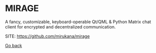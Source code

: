 # MIRAGE

 A fancy, customizable, keyboard-operable Qt/QML & Python
 Matrix chat client for encrypted and decentralized
 communication.
 
 SITE: https://github.com/mirukana/mirage

 [Go back](https://portable-linux-apps.github.io/apps.html)
